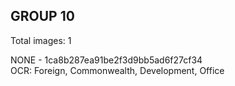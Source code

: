 ## GROUP 10
Total images: 1  

NONE - 1ca8b287ea91be2f3d9bb5ad6f27cf34  
OCR: Foreign, Commonwealth, Development, Office  

